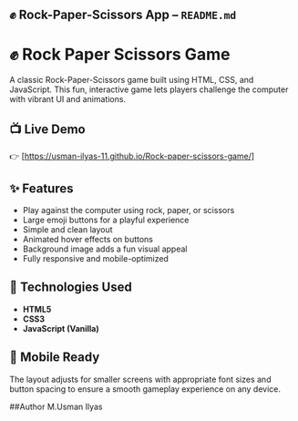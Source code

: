 
## ✊ Rock-Paper-Scissors App – `README.md`

# ✊ Rock Paper Scissors Game

A classic Rock-Paper-Scissors game built using HTML, CSS, and JavaScript. This fun, interactive game lets players challenge the computer with vibrant UI and animations.

## 📺 Live Demo

👉 [https://usman-ilyas-11.github.io/Rock-paper-scissors-game/]

## ✨ Features

- Play against the computer using rock, paper, or scissors
- Large emoji buttons for a playful experience
- Simple and clean layout
- Animated hover effects on buttons
- Background image adds a fun visual appeal
- Fully responsive and mobile-optimized

## 🧰 Technologies Used

- **HTML5**
- **CSS3**
- **JavaScript (Vanilla)**

## 📱 Mobile Ready

The layout adjusts for smaller screens with appropriate font sizes and button spacing to ensure a smooth gameplay experience on any device.

##Author
M.Usman Ilyas
